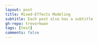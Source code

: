```yaml
---
layout: post
title: Mixed-Effects Modeling 
subtitle: Each post also has a subtitle
gh-repo: trevorkwan
tags: [test]
comments: false
---
```

